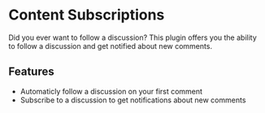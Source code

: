 Content Subscriptions
=====================

Did you ever want to follow a discussion? This plugin offers you the ability to follow a discussion and get notified about new comments.

Features
--------

- Automaticly follow a discussion on your first comment
- Subscribe to a discussion to get notifications about new comments